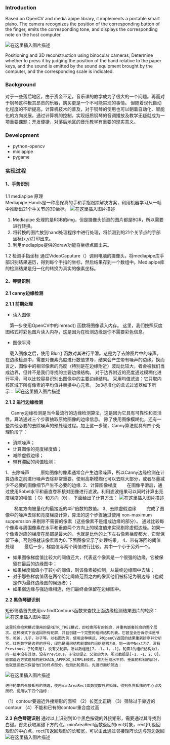 ### Introduction
Based on OpenCV and media apipe library, it implements a portable smart piano. The camera recognizes the position of the corresponding button of the finger, emits the corresponding tone, and displays the corresponding note on the host computer.

![在这里插入图片描述](https://img-blog.csdnimg.cn/2fc2eb7ce5004fa59d7f6cd38023014f.png)

Positioning and 3D reconstruction using binocular cameras; Determine whether to press it by judging the position of the hand relative to the paper keys, and the sound is emitted by the sound equipment brought by the computer, and the corresponding scale is indicated.

### Background
对于一些落后地区，由于资金不足，音乐课的教学成为了很大的一个问题。再而对于钢琴这种极其昂贵的乐器，购买更是一个不可能实现的事情。
但随着现代自动化程度的不断提高，计算机技术的普及，对于钢琴的使用也可以朝着自动化、智能化的方向发展。通过计算机的控制，实现纸质钢琴的音调播放及教学无疑就成为一项重要课题；开发便捷，对落后地区的音乐教学有重要的现实意义。  

### Development
 - python-opencv
 - midiapipe
 - pygame

### 实现过程
####  1、手势识别
1.1 mediapipe 原理   
 Mediapipe Hands是一种高保真的手和手指跟踪解决方案，利用机器学习从一帧中推断出21个手关节的3D坐标。
 ![在这里插入图片描述](https://img-blog.csdnimg.cn/f79f7abc18d442718a361a0afa275ba2.png)
 1. Mediapipe 处理的是RGB的img，但是摄像头侦测的图片都是BGR，所以需要进行转换。
 2. 将转换的图片放到hand处理程序中进行处理，将侦测到的21个关节点的手部坐标(x,y)打印出来。
 3. 利用mediapipe提供的draw功能将坐标点画出来。

1.2 检测手指坐标
通过VideoCaputure（）调用电脑的摄像头，将mediapipe库手部识别结果遍历，得到每个手指的坐标，然后结果存到一个数组中。Mediapipe库的检测结果是归一化的转换为真实的像素坐标。

####  2、琴键识别
**2.1 canny边缘检测**

   **2.1.1 前期处理**

 - 读入图像

 第一步使用OpenCV中的imread() 函数将图像读入内存。
这里，我们按照灰度图格式将彩色图片读入内存，这是因为在检测边缘是你不需要彩色信息。

 - 图像平滑

 载入图像之后，使用 Blur() 函数对其进行平滑。这是为了去除图片中的噪声。在边缘检测中，需要对像素亮度进行数值求导，结果会产生带有噪声的边缘。换而言之，图像中的相邻像素的亮度（特别是在边缘附近）波动比较大，者会被我们当成边界，但并不是我们寻找的主要边缘结构。
对于边界附近的亮度通过模糊化进行平滑，可以比较容易识别出图像中的主要边缘结构。 采用均值滤波：它只取内核区域下所有像素的平均值并替换中心元素。
  3x3标准化的盒式过滤器如下所示：
![在这里插入图片描述](https://img-blog.csdnimg.cn/1a4de22a5dff451fb2349e2c8b562fb0.png)

**2.1.2 进行边缘检测**

    Canny边缘检测是当今最流行的边缘检测算法，这是因为它具有可靠性和灵活性。算法通过三个步骤抽取原始图像的边缘信息。 除了使用图像模糊化，还有一些其他必要的去除噪声的预处理过程。加上这一步骤，Canny算法就具有四个处理阶段了：
 - 消除噪声；
 - 计算图像的亮度梯度值；
 - 减除虚假边缘； 
 - 带有滞回的阈值检测；

1、去除噪声
   原始图像的像素通常会产生边缘噪声，所以Canny边缘检测在计算边缘之前进行噪声去除非常重要。使用高斯模糊化可以去除大部分，或者尽量减少不必要的图像细节产生不必要的边缘.
2、计算图像梯度
  在图像平滑后，通过使用Sobel水平和垂直卷积核对图像进行滤波。利用滤波结果可以同时计算出亮度梯度的幅值（ G）和方向（θ）， 下面给出了计算方法：
       ![在这里插入图片描述](https://img-blog.csdnimg.cn/a3e85415d3974e94875497f275f410b0.png)

  梯度方向被量化的最接近的45°倍数的数值。
  3、去除虚假边缘
  完成了图像中的噪声去除和亮度梯度计算，算法的这个步骤通过使用 non-maximum supperssion 来剔除不需要的像素（这些像素不是组成边缘的部分）。 通过比较每个像素与周围像素在水平和垂直两个方向上的梯度值来实现剔除虚假边缘。如果一个像素对应的梯度在局部是最大的，也就是比他的上下左右像素梯度都大，它就保留下来。否则将就该像素置为0. 下面图像显示了处理结果。
4、带有滞回的阈值处理
  最后一步，梯度值与两个阈值进行比较。其中一个小于另外一个。  
 - 如果图像梯度值比较大的阈值还大，代表这个像素是一个很强的边缘，它被保留在最后的边缘图中；
 - 如果梯度幅值小于较小的阈值，则该像素被抑制，从最终边缘图中去除；
 - 对于那些梯度值落在两个给定阈值范围之内的像素他们被标记为弱边缘（也就是作为最终边缘图的候选者）； 
 - 如果弱边缘与强边缘相连，他们最终会保留在边缘图中。
 
 
**2.2 黑色琴键识别**

矩形筛选首先使用cv.findContours函数来查找上面边缘检测结果图片的轮廓：
![在这里插入图片描述](https://img-blog.csdnimg.cn/975e005b3c134157929ffa4cb4de4fc2.png)

    这里轮廓检索模式使用的是RETR_TREE模式，即检索所有的轮廓，并重构嵌套轮廓的整个层次。这种模式下会返回所有轮廓，并且创建一个完整的组织结构列表。它甚至会告诉你谁是爷爷，爸爸，儿子，孙子等。以右图为例，使用这种模式，对OpenCV返回的结果重新排序并分析它，红色数字是边界的序号，绿色是组织结构轮廓0的组织结构为0，同一级中Next为7，没有Previous。子轮廓是1，没有父轮廓。所以数组是[7，-1，1，-1]。轮廓1的组织结构为1，同一级中没有其他，没有Previous。子轮廓是2，父轮廓为0。所以数组是[-1，-1，2，0]。轮廓逼近方式选择的是CHAIN_APPROX_SIMPLE模式，意为压缩水平的、垂直的和斜的部分，也就是函数只保留他们的终点部分。检测出轮廓后，先进行面积筛选：
 ![在这里插入图片描述](https://img-blog.csdnimg.cn/8d8dba39f1424b12a45d416e0f2011b2.png)

    进行轮廓的外接矩形的筛选，使用minAreaRect函数提取外界矩阵，得到外界矩阵的中心点及面积，使用以下四个指标：
（1）contour要逼近外接矩形的面积
（2）长宽比正确
（3）筛除过于靠近的contour
（4）不能和已有的contour重合度过高
 
 

**2.3 白色琴键识别**
通过以上识别到10个黑色按键的外接矩形，需要通过其寻找到白键。首先获取黑键下方的点。minAreaRect函数返回的rect对象，rect[0]返回矩形的中心点，rect[1]返回矩形的长和宽，可以由此通过邻接矩阵长边与短边返回
 ![在这里插入图片描述](https://img-blog.csdnimg.cn/64e2ffeaf9b349cdb5559e7bce539183.png)



